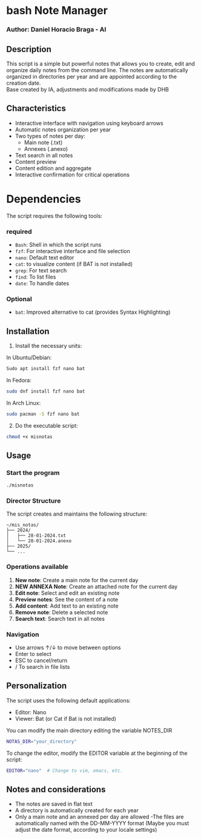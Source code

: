 # bash Note Manager
### Author: Daniel Horacio Braga - AI
## Description
This script is a simple but powerful notes that allows you to create, edit and organize daily notes from the command line. The notes are automatically organized in directories per year and are appointed according to the creation date.  
Base created by IA, adjustments and modifications made by DHB

## Characteristics
- Interactive interface with navigation using keyboard arrows
- Automatic notes organization per year
- Two types of notes per day:
  - Main note (.txt)
  - Annexes (.anexo)
- Text search in all notes
- Content preview
- Content edition and aggregate
- Interactive confirmation for critical operations

# Dependencies
The script requires the following tools:

### required
- `Bash`: Shell in which the script runs
- `fzf`: For interactive interface and file selection
- `nano`: Default text editor
- `cat`: to visualize content (if BAT is not installed)
- `grep`: For text search
- `find`: To list files
- `date`: To handle dates

### Optional
- `bat`: Improved alternative to cat (provides Syntax Highlighting)

## Installation

1. Install the necessary units:

In Ubuntu/Debian:
```bash
Sudo apt install fzf nano bat
```

In Fedora:
```bash
sudo dnf install fzf nano bat
```

In Arch Linux:
```bash
sudo pacman -S fzf nano bat
```

2. Do the executable script:
```bash
chmod +x misnotas
```

## Usage

### Start the program
```bash
./misnotas
```

### Director Structure
The script creates and maintains the following structure:
```
~/mis_notas/
├── 2024/
│   ├── 28-01-2024.txt
│   └── 28-01-2024.anexo
├── 2025/
└── ...
```

### Operations available
1. **New note**: Create a main note for the current day
2. **NEW ANNEXA Note**: Create an attached note for the current day
3. **Edit note**: Select and edit an existing note
4. **Preview notes**: See the content of a note
5. **Add content**: Add text to an existing note
6. **Remove note**: Delete a selected note
7. **Search text**: Search text in all notes

### Navigation
- Use arrows ↑/↓ to move between options
- Enter to select
- ESC to cancel/return
- / To search in file lists

## Personalization

The script uses the following default applications:
- Editor: Nano
- Viewer: Bat (or Cat if Bat is not installed)

You can modify the main directory editing the variable NOTES_DIR
```bash
NOTAS_DIR="your_directory"
```
To change the editor, modify the EDITOR variable at the beginning of the script:
```bash
EDITOR="nano"  # Change to vim, emacs, etc.
```

## Notes and considerations
- The notes are saved in flat text
- A directory is automatically created for each year
- Only a main note and an annexed per day are allowed
-The files are automatically named with the DD-MM-YYYY format (Maybe you must adjust the date format, according to your locale settings)



